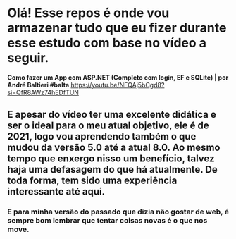 # Olá! Esse repos é onde vou armazenar tudo que eu fizer durante esse estudo com base no vídeo a seguir.

**Como fazer um App com ASP.NET (Completo com login, EF e SQLite) | por André Baltieri #balta** <https://youtu.be/NFQAj5bCgd8?si=QfR8AWz74hEDfTUN>

## E apesar do vídeo ter uma excelente didática e ser o ideal para o meu atual objetivo, ele é de 2021, logo vou aprendendo também o que mudou da versão 5.0 até a atual 8.0. Ao mesmo tempo que enxergo nisso um benefício, talvez haja uma defasagem do que há atualmente. De toda forma, tem sido uma experiência interessante até aqui.

### E para minha versão do passado que dizia não gostar de web, é sempre bom lembrar que tentar coisas novas é o que nos move.
